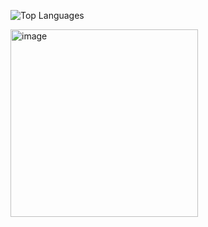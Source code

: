 ![Top Languages](https://github-readme-stats.vercel.app/api/top-langs/?username=Psycho-Octopus&layout=compact&theme=dark)

<img width="300" height="300" alt="image" src="https://github.com/user-attachments/assets/0ae0a86e-d5fd-471f-b9ca-5e2117d5e18f" />
